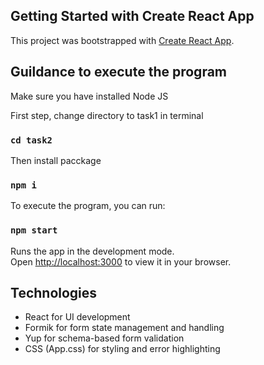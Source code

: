 ## Getting Started with Create React App

This project was bootstrapped with [Create React App](https://github.com/facebook/create-react-app).

## Guildance to execute the program

Make sure you have installed Node JS

First step, change directory to task1 in terminal

### `cd task2`

Then install pacckage

### `npm i`

To execute the program, you can run:

### `npm start`

Runs the app in the development mode.\
Open [http://localhost:3000](http://localhost:3000) to view it in your browser.

## Technologies

- React for UI development  
- Formik for form state management and handling  
- Yup for schema-based form validation  
- CSS (App.css) for styling and error highlighting  
